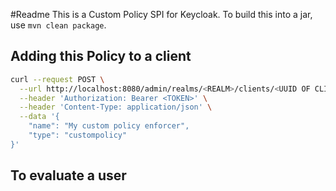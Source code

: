 #Readme
This is a Custom Policy SPI for Keycloak. To build this into a jar, use `mvn clean package`.

## Adding this Policy to a client

```bash
curl --request POST \
  --url http://localhost:8080/admin/realms/<REALM>/clients/<UUID OF CLIENT>/authz/resource-server/policy \
  --header 'Authorization: Bearer <TOKEN>' \
  --header 'Content-Type: application/json' \
  --data '{
	"name": "My custom policy enforcer",
	"type": "custompolicy"
}'
```

## To evaluate a user

